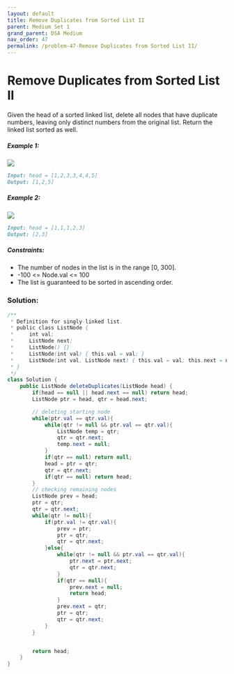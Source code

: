 ```yaml
---
layout: default
title: Remove Duplicates from Sorted List II
parent: Medium Set 1
grand_parent: DSA Medium
nav_order: 47
permalink: /problem-47-Remove Duplicates from Sorted List II/
---
```

# Remove Duplicates from Sorted List II
Given the head of a sorted linked list, delete all nodes that have duplicate numbers, leaving only distinct numbers from the original list. Return the linked list sorted as well.

##### Example 1:
![](../../assets/images/ds/linkedlist1.jpeg)

```markdown
Input: head = [1,2,3,3,4,4,5]
Output: [1,2,5]
```
##### Example 2:
![](../../assets/images/ds/linkedlist2.jpeg)

```markdown
Input: head = [1,1,1,2,3]
Output: [2,3]
```
##### Constraints:
* The number of nodes in the list is in the range [0, 300].
* -100 <= Node.val <= 100
* The list is guaranteed to be sorted in ascending order.

### Solution:
```java
/**
 * Definition for singly-linked list.
 * public class ListNode {
 *     int val;
 *     ListNode next;
 *     ListNode() {}
 *     ListNode(int val) { this.val = val; }
 *     ListNode(int val, ListNode next) { this.val = val; this.next = next; }
 * }
 */
class Solution {
    public ListNode deleteDuplicates(ListNode head) {
        if(head == null || head.next == null) return head;
        ListNode ptr = head, qtr = head.next;

        // deleting starting node 
        while(ptr.val == qtr.val){
            while(qtr != null && ptr.val == qtr.val){
                ListNode temp = qtr;
                qtr = qtr.next;
                temp.next = null;
            } 
            if(qtr == null) return null;
            head = ptr = qtr;
            qtr = qtr.next;
            if(qtr == null) return head;
        }
        // checking remaining nodes
        ListNode prev = head;
        ptr = qtr;
        qtr = qtr.next;
        while(qtr != null){
            if(ptr.val != qtr.val){
                prev = ptr;
                ptr = qtr;
                qtr = qtr.next;
            }else{
                while(qtr != null && ptr.val == qtr.val){
                    ptr.next = ptr.next;
                    qtr = qtr.next;
                } 
                if(qtr == null){
                    prev.next = null;
                    return head;
                }
                prev.next = qtr;
                ptr = qtr;
                qtr = qtr.next;
            }
        }


        return head;
    }
}
```


